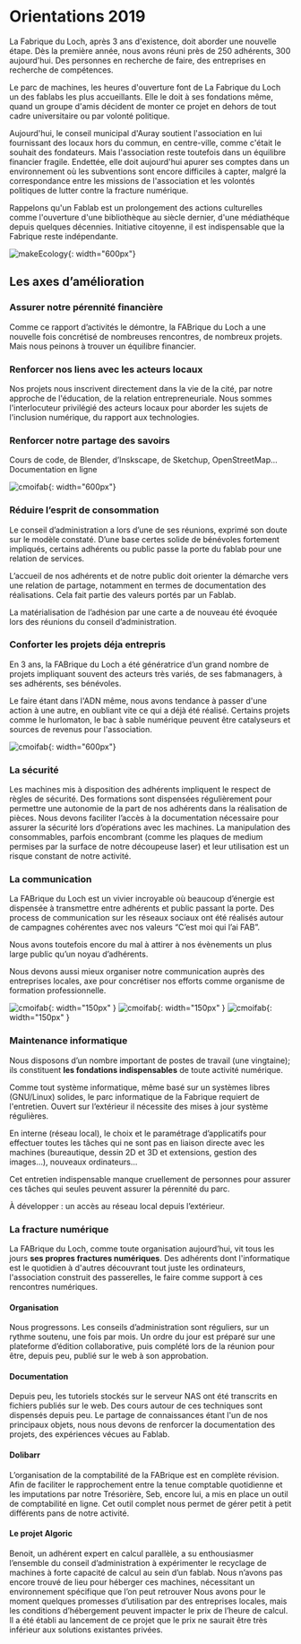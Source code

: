# Orientations 2019

La Fabrique du Loch, après 3 ans d'existence, doit aborder une nouvelle étape.
Dès la première année, nous avons réuni près de 250 adhérents, 300 aujourd'hui.
Des personnes en recherche de faire, des entreprises en recherche de compétences.

Le parc de machines, les heures d'ouverture font de La Fabrique du Loch un des fablabs
les plus accueillants. Elle le doit à ses fondations même, quand un groupe d'amis décident
de monter ce projet en dehors de tout cadre universitaire ou par volonté politique.

Aujourd'hui, le conseil municipal d'Auray soutient l'association en lui fournissant des locaux
hors du commun, en centre-ville, comme c'était le souhait des fondateurs.
Mais l'association reste toutefois dans un équilibre financier fragile.
Endettée, elle doit aujourd'hui apurer ses comptes dans un environnement où les subventions
sont encore difficiles à capter, malgré la correspondance entre les missions de l'association
et les volontés politiques de lutter contre la fracture numérique.

Rappelons qu'un Fablab est un prolongement des actions culturelles comme l'ouverture d'une
bibliothèque au siècle dernier, d'une médiathéque depuis quelques décennies.
Initiative citoyenne, il est indispensable que la Fabrique reste indépendante.

![makeEcology](../images/makeEcology.jpg){: width="600px"}

## Les axes d’amélioration

### Assurer notre pérennité financière
Comme ce rapport d’activités le démontre, la FABrique du Loch a une nouvelle fois concrétisé de nombreuses rencontres, de nombreux projets.
Mais nous peinons à trouver un équilibre financier.

### Renforcer nos liens avec les acteurs locaux
Nos projets nous inscrivent directement dans la vie de la cité, par notre approche de l'éducation, de la relation entrepreneuriale. Nous sommes l'interlocuteur privilégié des acteurs locaux pour aborder les sujets de l'inclusion numérique, du rapport aux technologies.

### Renforcer notre partage des savoirs
Cours de code, de Blender, d’Inskscape, de Sketchup, OpenStreetMap…
Documentation en ligne

![cmoifab](../images/RISkate2.JPG){: width="600px"}

### Réduire l’esprit de consommation
Le conseil d’administration a lors d’une de ses réunions, exprimé son doute sur le modèle constaté. D’une base certes solide de bénévoles fortement impliqués, certains adhérents ou public passe la porte du fablab pour une relation de services.

L’accueil de nos adhérents et de notre public doit orienter la démarche vers une relation de partage, notamment en termes de documentation des réalisations. Cela fait partie des valeurs portés par un Fablab.

La matérialisation de l’adhésion par une carte a de nouveau été évoquée lors des réunions du conseil d’administration.

### Conforter les projets déja entrepris
En 3 ans, la FABrique du Loch a été génératrice d’un grand nombre de projets impliquant souvent des acteurs très variés, de ses fabmanagers, à ses adhérents, ses bénévoles.

Le faire étant dans l'ADN même, nous avons tendance à passer d'une action à une autre, en oubliant vite ce qui a déjà été réalisé.
Certains projets comme le hurlomaton, le bac à sable numérique peuvent être catalyseurs et sources de revenus pour l'association.

![cmoifab](../images/PIfab2.jpg){: width="600px"}

### La sécurité
Les machines mis à disposition des adhérents impliquent le respect de règles de sécurité. Des formations sont dispensées régulièrement pour permettre une autonomie de la part de nos adhérents dans la réalisation de pièces.
Nous devons faciliter l’accès à la documentation nécessaire pour assurer la sécurité lors d’opérations avec les machines. La manipulation des consommables, parfois encombrant (comme les plaques de medium permises par la surface de notre découpeuse laser) et leur utilisation est un risque constant de notre activité.

### La communication
La FABrique du Loch est un vivier incroyable où beaucoup d’énergie est dispensée à transmettre entre adhérents et public passant la porte. Des process de communication sur les réseaux sociaux ont été réalisés autour de campagnes cohérentes avec nos valeurs “C’est moi qui l’ai FAB”.

Nous avons toutefois encore du mal à attirer à nos évènements un plus large public qu’un noyau d’adhérents.

Nous devons aussi mieux organiser notre communication auprès des entreprises locales, axe pour concrétiser nos efforts comme organisme de formation professionnelle.

![cmoifab](../images/RI10.JPG){: width="150px" }
![cmoifab](../images/RI10b.jpg){: width="150px" }
![cmoifab](../images/RIImp3D.JPG){: width="150px" }

### Maintenance informatique
Nous disposons d’un nombre important de postes de travail (une vingtaine); ils constituent **les fondations indispensables** de toute activité numérique.

Comme tout système informatique, même basé sur un systèmes libres (GNU/Linux) solides, le parc informatique de la Fabrique requiert de l'entretien. Ouvert sur l’extérieur il nécessite des mises à jour système régulières.

En interne (réseau local), le choix et le paramétrage d’applicatifs pour effectuer toutes les tâches qui ne sont pas en liaison directe avec les machines (bureautique, dessin 2D et 3D et extensions, gestion des images…), nouveaux ordinateurs…

Cet entretien indispensable manque cruellement de personnes pour assurer ces tâches qui seules peuvent assurer la pérennité du parc.

À développer : un accès au réseau local depuis l’extérieur.

### La fracture numérique
La FABrique du Loch, comme toute organisation aujourd’hui, vit tous les jours **ses propres fractures numériques**. Des adhérents dont l'informatique est le quotidien à d'autres découvrant tout juste les ordinateurs, l'association construit des passerelles, le faire comme support à ces rencontres numériques.

#### Organisation
Nous progressons. Les conseils d’administration sont réguliers, sur un rythme soutenu, une fois par mois. Un ordre du jour est préparé sur une plateforme d’édition collaborative, puis complété lors de la réunion pour être, depuis peu, publié sur le web à son approbation.

#### Documentation
Depuis peu, les tutoriels stockés sur le serveur NAS ont été transcrits en fichiers publiés sur le web. Des cours autour de ces techniques sont dispensés depuis peu. Le partage de connaissances étant l'un de nos principaux objets, nous nous devons de renforcer la documentation des projets, des expériences vécues au Fablab.

#### Dolibarr
L’organisation de la comptabilité de la FABrique est en complète révision. Afin de faciliter le rapprochement entre la tenue comptable quotidienne et les imputations par notre Trésorière, Seb, encore lui, a mis en place un outil de comptabilité en ligne. Cet outil complet nous permet de gérer petit à petit différents pans de notre activité.

#### Le projet Algoric
Benoit, un adhérent expert en calcul parallèle, a su enthousiasmer l’ensemble du conseil d’administration à expérimenter le recyclage de machines à forte capacité de calcul au sein d’un fablab. Nous n’avons pas encore trouvé de lieu pour héberger ces machines, nécessitant un environnement spécifique que l’on peut retrouver
Nous avons pour le moment quelques promesses d’utilisation par des entreprises locales, mais les conditions d’hébergement peuvent impacter le prix de l’heure de calcul. Il a été établi au lancement de ce projet que le prix ne saurait être très inférieur aux solutions existantes privées.
